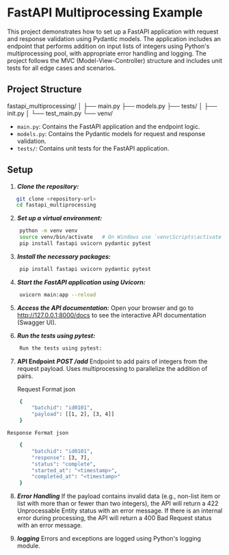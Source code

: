 # FastAPI Multiprocessing Example

This project demonstrates how to set up a FastAPI application with request and response validation using Pydantic models. The application includes an endpoint that performs addition on input lists of integers using Python's multiprocessing pool, with appropriate error handling and logging. The project follows the MVC (Model-View-Controller) structure and includes unit tests for all edge cases and scenarios.

## Project Structure

fastapi_multiprocessing/
│
├── main.py
├── models.py
├── tests/
│ ├── init.py
│ └── test_main.py
└── venv/


- `main.py`: Contains the FastAPI application and the endpoint logic.
- `models.py`: Contains the Pydantic models for request and response validation.
- `tests/`: Contains unit tests for the FastAPI application.

## Setup

1. ***Clone the repository:***

```sh
   git clone <repository-url>
   cd fastapi_multiprocessing
```  

2. ***Set up a virtual environment:***
```sh
    python -m venv venv
    source venv/bin/activate   # On Windows use `venv\Scripts\activate`
    pip install fastapi uvicorn pydantic pytest
```

3. ***Install the necessary packages:***
```sh
    pip install fastapi uvicorn pydantic pytest
```

4. ***Start the FastAPI application using Uvicorn:***
```sh
    uvicorn main:app --reload
```

5. ***Access the API documentation:***
Open your browser and go to http://127.0.0.1:8000/docs to see the interactive API documentation (Swagger UI).

6. ***Run the tests using pytest:***
```sh
    Run the tests using pytest:
```

7. **API Endpoint**
    ***POST /add***
    Endpoint to add pairs of integers from the request payload. Uses multiprocessing to parallelize the addition of pairs.

    Request Format json
```sh
    {
        "batchid": "id0101",
        "payload": [[1, 2], [3, 4]]
    }
```
    Response Format json
```sh
    {
        "batchid": "id0101",
        "response": [3, 7],
        "status": "complete",
        "started_at": "<timestamp>",
        "completed_at": "<timestamp>"
    }
```

8. ***Error Handling***
    If the payload contains invalid data (e.g., non-list item or list with more than or fewer than two integers), the API will return a 422 Unprocessable Entity status with an error message.
    If there is an internal error during processing, the API will return a 400 Bad Request status with an error message.

9. ***logging***
Errors and exceptions are logged using Python's logging module.
